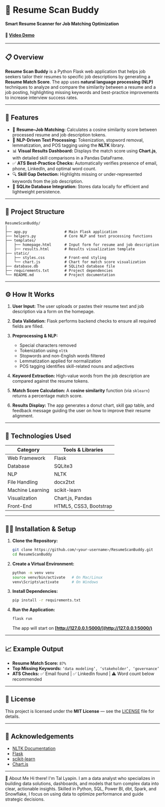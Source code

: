# 🧠 Resume Scan Buddy

**Smart Resume Scanner for Job Matching Optimization**

#### 🎥 [Video Demo](https://www.youtube.com/watch?v=-2ggXc5vS3M)

---

## 📋 Overview

**Resume Scan Buddy** is a Python Flask web application that helps job seekers tailor their resumes to specific job descriptions by generating a **Resume Match Score**. The app uses **natural language processing (NLP)** techniques to analyze and compare the similarity between a resume and a job posting, highlighting missing keywords and best-practice improvements to increase interview success rates.

---

## 🚀 Features

* 🧩 **Resume–Job Matching:** Calculates a cosine similarity score between processed resume and job description tokens.
* 🧠 **NLP-Driven Text Processing:** Tokenization, stopword removal, lemmatization, and POS tagging using the **NLTK** library.
* 📊 **Visual Results Dashboard:** Displays the match score using **Chart.js**, with detailed skill comparisons in a Pandas DataFrame.
* ✅ **ATS Best-Practice Checks:** Automatically verifies presence of email, phone, LinkedIn, and optimal word count.
* 🔍 **Skill Gap Detection:** Highlights missing or under-represented keywords from the job description.
* 💾 **SQLite Database Integration:** Stores data locally for efficient and lightweight persistence.

---

## 🧱 Project Structure

```
ResumeScanBuddy/
│
├── app.py                 # Main Flask application
├── helpers.py             # Core NLP and text processing functions
├── templates/
│   ├── homepage.html      # Input form for resume and job description
│   ├── results.html       # Results visualization template
├── static/
│   ├── styles.css         # Front-end styling
│   └── chart.js           # Chart for match score visualization
├── database.db            # SQLite3 database file
├── requirements.txt       # Project dependencies
└── README.md              # Project documentation
```

---

## ⚙️ How It Works

1. **User Input:**
   The user uploads or pastes their resume text and job description via a form on the homepage.

2. **Data Validation:**
   Flask performs backend checks to ensure all required fields are filled.

3. **Preprocessing & NLP:**

   * Special characters removed
   * Tokenization using `nltk`
   * Stopwords and non-English words filtered
   * Lemmatization applied for normalization
   * POS tagging identifies skill-related nouns and adjectives

4. **Keyword Extraction:**
   High-value words from the job description are compared against the resume tokens.

5. **Match Score Calculation:**
   A **cosine similarity** function (via `sklearn`) returns a percentage match score.

6. **Results Display:**
   The app generates a donut chart, skill gap table, and feedback message guiding the user on how to improve their resume alignment.

---

## 🧰 Technologies Used

| Category         | Tools & Libraries      |
| ---------------- | ---------------------- |
| Web Framework    | Flask                  |
| Database         | SQLite3                |
| NLP              | NLTK                   |
| File Handling    | docx2txt               |
| Machine Learning | scikit-learn           |
| Visualization    | Chart.js, Pandas       |
| Front-End        | HTML5, CSS3, Bootstrap |

---

## 🧑‍💻 Installation & Setup

1. **Clone the Repository:**

   ```bash
   git clone https://github.com/<your-username>/ResumeScanBuddy.git
   cd ResumeScanBuddy
   ```

2. **Create a Virtual Environment:**

   ```bash
   python -m venv venv
   source venv/bin/activate   # On Mac/Linux
   venv\Scripts\activate      # On Windows
   ```

3. **Install Dependencies:**

   ```bash
   pip install -r requirements.txt
   ```

4. **Run the Application:**

   ```bash
   flask run
   ```

   The app will start on **[http://127.0.0.1:5000/](http://127.0.0.1:5000/)**

---

## 📈 Example Output

* **Resume Match Score:** `87%`
* **Top Missing Keywords:** `‘data modeling’, ‘stakeholder’, ‘governance’`
* **ATS Checks:** ✅ Email found | ✅ LinkedIn found | ⚠️ Word count below recommended

---


## 📜 License

This project is licensed under the **MIT License** — see the [LICENSE](./LICENSE) file for details.

---

## 💬 Acknowledgements

* [NLTK Documentation](https://www.nltk.org/)
* [Flask](https://flask.palletsprojects.com/)
* [scikit-learn](https://scikit-learn.org/)
* [Chart.js](https://www.chartjs.org/)

---

🌟 About Me
Hi there! I'm Tal Lyapin. I am a data analyst who specializes in building data solutions, dashboards, and models that turn complex data into clear, actionable insights. Skilled in Python, SQL, Power BI, dbt, Spark, and Snowflake, I focus on using data to optimize performance and guide strategic decisions.
